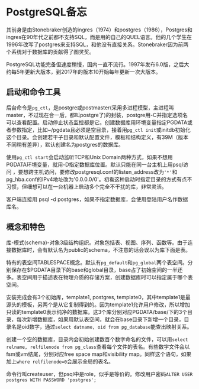 # PostgreSQL备忘

其前身是由Stonebraker创造的ingres（1974）和postgres（1986），Postgres和ingres在90年代之前都不支持SQL，而是用的自己的QUEL语言。他的几个学生在1996年改写了postgres来支持SQL，和他没有直接关系。Stonebraker因为前两个系统对于数据库的贡献得了图灵奖。

PostgreSQL功能完备但速度稍慢，国内一直不流行。1997年发布6.0版，之后大约每5年更新大版本，到2017年的版本10开始每年更新一次大版本。

## 启动和命令工具

后台命令是`pg_ctl`，是postgre或postmaster(采用多进程模型，主进程叫master，不过现在合一后，都叫postgre了)的封装，postgre用-C并指定选项名可以查看配置。启动停止状态监控都是它。创建数据库用环境变量指定PGDATA或者参数指定，比如~/pgdata且必须是空目录，接着用`pg_ctl init`或initdb初始化这个目录。会创建若干子目录和默认配置文件，模板和结构定义，有39M（版本不同稍有差异），默认创建名为postgres的数据库。

使用`pg_ctl start`会启动监听TCP和Unix Domain两种方式，如果不想用PGDATA环境变量，就用-D指定数据库位置。默认只能在同一台主机上用psql访问 ，要想跨主机访问，要修改postgresql.conf的listen\_address改为`'*'`和pg\_hba.conf的IPv4地址改为'0.0.0.0/0'。初看这种启动时指定目录的方式有点不习惯，但细想可以在一台机器上启动多个完全不干扰的库，非常灵活。

客户端连接用 psql -d postgres，如果不指定数据库，会使用登陆用户名作数据库名。

## 概念和特色

库-模式(schema)-对象3级结构组织。对象包括表、视图、序列、函数等。由于连接数据库时，会有默认名为public的schema，不注意的话会误以为库下面是表。

特有的表空间TABLESPACE概念。默认有`pg_default`和`pg_global`两个表空间。分别保存在$PGDATA目录下的base和global目录，base占了初始空间的一半还多。表空间用于描述表在物理介质的存储方案，创建数据库时可以指定属于哪个表空间。

安装完成会有3个初始库，template1, postgres, template0，其中template1是最源头的模板，另两个是从它复制得到的。因为template1允许用户修改，所以增加只读的template0表示纯净的数据库。这3个库分别对应PGDATA/base/下的3个目录，每次新增数据库，如果用默认表空间，就会在base目录下新增一个目录，目录名是oid数字，通过`select datname, oid from pg_database`能查出映射关系。

创建一个空的数据库，目录内会初始创建数百个数字命名的文件，可以用`select relname, relfilenode from pg_class`查看每个文件的表名。有些数字文件会以fsm或vm结尾，分别对应free space map和visibility map。同样这个语句，如果加上`where relfilenode=0`会展示全局的表名。

命令行叫createuser，但psql中是role，似乎是等价的。修改用户密码`ALTER USER postgres WITH PASSWORD 'postgres';`